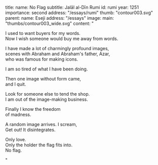 title:
    name: No Flag 
    subtitle: Jalāl al-Dīn Rumi
id: rumi
year: 1251
importance: second
address: "/essays/rumi"
thumb: "contour003.svg"
parent:
    name: Eseji
    address: "/essays"
image:
    main: "thumbs/contour003_wide.svg"
content: "<p class='regular'>I used to want buyers for my words.<br>
Now I wish someone would buy me away from words.</p>
<p class='regular'>I have made a lot of charmingly profound images,<br>
scenes with Abraham and Abraham's father, Azar,<br>
who was famous for making icons.</p>
<p class='regular'>I am so tired of what I have been doing.</p>
<p class='regular'>Then one image without form came,<br>
and I quit.</p>
<p class='regular'>Look for someone else to tend the shop.<br>
I am out of the image-making business.</p>
<p class='regular'>Finally I know the freedom<br>
of madness.</p>
<p class='regular'>A random image arrives. I scream,<br>
Get out! It disintegrates.</p>
<p class='regular'>Only love.<br>
Only the holder the flag fits into.<br>
No flag.</p>"